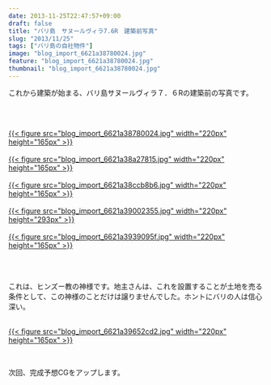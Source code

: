 ```yaml
---
date: 2013-11-25T22:47:57+09:00
draft: false
title: "バリ島　サヌールヴィラ7.6R　建築前写真"
slug: "2013/11/25"
tags: ["バリ島の自社物件"]
image: "blog_import_6621a38780024.jpg"
feature: "blog_import_6621a38780024.jpg"
thumbnail: "blog_import_6621a38780024.jpg"
---
```

<p>これから建築が始まる、バリ島サヌールヴィラ７．６Rの建築前の写真です。</p><br/><p><br/><a href="blog_import_6621a388b4f89.jpg">{{< figure src="blog_import_6621a38780024.jpg" width="220px" height="165px" >}}</a> <br/><br/><a href="blog_import_6621a38b5d300.jpg">{{< figure src="blog_import_6621a38a27815.jpg" width="220px" height="165px" >}}</a> <br/><br/><a href="blog_import_6621a38e9d733.jpg">{{< figure src="blog_import_6621a38ccb8b6.jpg" width="220px" height="165px" >}}</a> <br/><br/><a href="blog_import_6621a391cd6af.jpg">{{< figure src="blog_import_6621a39002355.jpg" width="220px" height="293px" >}}</a> <br/><br/><a href="blog_import_6621a394ce41c.jpg">{{< figure src="blog_import_6621a3939095f.jpg" width="220px" height="165px" >}}</a> <br/></p><br/><br/><p>これは、ヒンズー教の神様です。地主さんは、これを設置することが土地を売る条件として、この神様のことだけは譲りませんでした。ホントにバリの人は信心深い。</p><p><br/><a href="blog_import_6621a39787a69.jpg">{{< figure src="blog_import_6621a39652cd2.jpg" width="220px" height="165px" >}}</a> <br/></p><br/><p>次回、完成予想CGをアップします。</p><br/>

